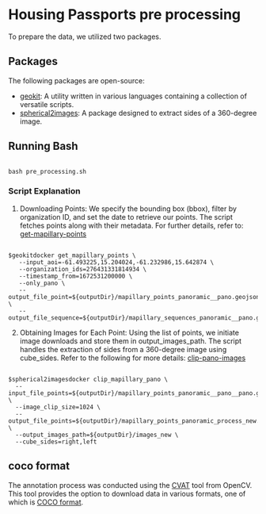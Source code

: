 #  Housing Passports pre processing
To prepare the data, we utilized two packages.

## Packages
The following packages are open-source:

- [geokit](https://github.com/developmentseed/geokit): A utility written in various languages containing a collection of versatile scripts.
- [spherical2images](https://github.com/developmentseed/spherical2images): A package designed to extract sides of a 360-degree image.


## Running Bash

```shell

bash pre_processing.sh
```

### Script Explanation

1. Downloading Points: We specify the bounding box (bbox), filter by organization ID, and set the date to retrieve 
our points. The script fetches points along with their metadata.  For further details, refer to: 
   [get-mapillary-points](https://developmentseed.org/geokit-doc-seed/usage/get-mapillary-points/)

```shell

$geokitdocker get_mapillary_points \
   --input_aoi=-61.493225,15.204024,-61.232986,15.642874 \
   --organization_ids=276431331814934 \
   --timestamp_from=1672531200000 \
   --only_pano \
   --output_file_point=${outputDir}/mapillary_points_panoramic__pano.geojson \
   --output_file_sequence=${outputDir}/mapillary_sequences_panoramic__pano.geojson
```

2. Obtaining Images for Each Point: Using the list of points, we initiate image downloads and store them in 
output_images_path. The script handles the extraction of sides from a 360-degree image using cube_sides.  Refer to 
   the following for more details: [clip-pano-images](https://github.com/developmentseed/spherical2images?tab=readme-ov-file#clip-pano-images-into-left-an-right-side)

```shell

$spherical2imagesdocker clip_mapillary_pano \
  --input_file_points=${outputDir}/mapillary_points_panoramic__pano__pano.geojson \
  --image_clip_size=1024 \
  --output_file_points=${outputDir}/mapillary_points_panoramic_process_new.geojson \
  --output_images_path=${outputDir}/images_new \
  --cube_sides=right,left
```

## coco format
The annotation process was conducted using the [CVAT](https://github.com/opencv/cvat) tool from OpenCV. This tool 
provides the option to download data in various formats, one of which is [COCO format](https://opencv.github.io/cvat/docs/manual/advanced/formats/format-coco/).






